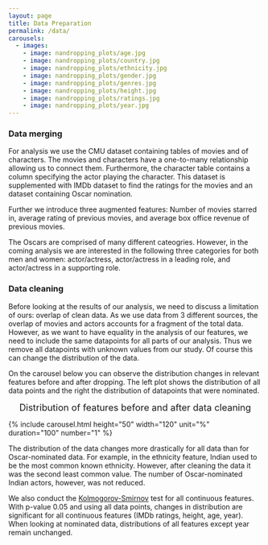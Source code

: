 ```yaml
---
layout: page
title: Data Preparation
permalink: /data/
carousels:
  - images: 
    - image: nandropping_plots/age.jpg
    - image: nandropping_plots/country.jpg
    - image: nandropping_plots/ethnicity.jpg
    - image: nandropping_plots/gender.jpg
    - image: nandropping_plots/genres.jpg
    - image: nandropping_plots/height.jpg
    - image: nandropping_plots/ratings.jpg
    - image: nandropping_plots/year.jpg
---
```


### **Data merging**
For analysis we use the CMU dataset containing tables of movies and of characters. The movies and characters have a one-to-many 
relationship allowing us to connect them. Furthermore, the character table contains a column specifying the actor playing the character. This dataset is supplemented with IMDb dataset to find the ratings for the movies and an dataset containing Oscar nomination.

Further we introduce three augmented features: Number of movies starred in, average rating of previous movies, and average box office revenue of previous movies.   

The Oscars are comprised of many different cateogries. However, in the coming analysis we are interested in the following three categories for both men and women: actor/actress, actor/actress in a leading role, and actor/actress in a supporting role. 

### **Data cleaning**

Before looking at the results of our analysis, we need to discuss a limitation of ours: overlap of clean data. As we use data from 3 different sources, the overlap of movies and actors accounts for a fragment of the total data. However, as we want to have equality in the analysis of our features, we need to include the same datapoints for all parts of our analysis. Thus we remove all datapoints with unknown values from our study. Of course this can change the distribution of the data.

On the carousel below you can observe the distribution changes in relevant features before and after dropping. The left plot shows the distribution of all data points and the right the distribution of datapoints that were nominated.

<div align="center" style="font-size: 1.3em;">
Distribution of features before and after data cleaning
</div>

{% include carousel.html height="50" width="120" unit="%" duration="100" number="1" %}


The distribution of the data changes more drastically for all data than for Oscar-nominated data. For example, in the ethnicity feature, Indian used to be the most common known ethnicity. However, after cleaning the data it was the second least common value. The number of Oscar-nominated Indian actors, however, was not reduced.

We also conduct the <a href="../methods#kolmogorov-smirnov">Kolmogorov-Smirnov</a> test for all continuous features. With p-value 0.05 and using all data points, changes in distribution are significant for all continuous features (IMDb ratings, height, age, year). When looking at nominated data, distributions of all features except year remain unchanged.